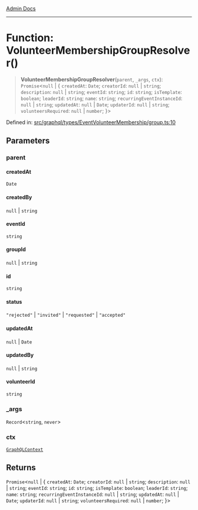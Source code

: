 [Admin Docs](/)

***

# Function: VolunteerMembershipGroupResolver()

> **VolunteerMembershipGroupResolver**(`parent`, `_args`, `ctx`): `Promise`\<`null` \| \{ `createdAt`: `Date`; `creatorId`: `null` \| `string`; `description`: `null` \| `string`; `eventId`: `string`; `id`: `string`; `isTemplate`: `boolean`; `leaderId`: `string`; `name`: `string`; `recurringEventInstanceId`: `null` \| `string`; `updatedAt`: `null` \| `Date`; `updaterId`: `null` \| `string`; `volunteersRequired`: `null` \| `number`; \}\>

Defined in: [src/graphql/types/EventVolunteerMembership/group.ts:10](https://github.com/Sourya07/talawa-api/blob/2dc82649c98e5346c00cdf926fe1d0bc13ec1544/src/graphql/types/EventVolunteerMembership/group.ts#L10)

## Parameters

### parent

#### createdAt

`Date`

#### createdBy

`null` \| `string`

#### eventId

`string`

#### groupId

`null` \| `string`

#### id

`string`

#### status

`"rejected"` \| `"invited"` \| `"requested"` \| `"accepted"`

#### updatedAt

`null` \| `Date`

#### updatedBy

`null` \| `string`

#### volunteerId

`string`

### \_args

`Record`\<`string`, `never`\>

### ctx

[`GraphQLContext`](../../../../context/type-aliases/GraphQLContext.md)

## Returns

`Promise`\<`null` \| \{ `createdAt`: `Date`; `creatorId`: `null` \| `string`; `description`: `null` \| `string`; `eventId`: `string`; `id`: `string`; `isTemplate`: `boolean`; `leaderId`: `string`; `name`: `string`; `recurringEventInstanceId`: `null` \| `string`; `updatedAt`: `null` \| `Date`; `updaterId`: `null` \| `string`; `volunteersRequired`: `null` \| `number`; \}\>
